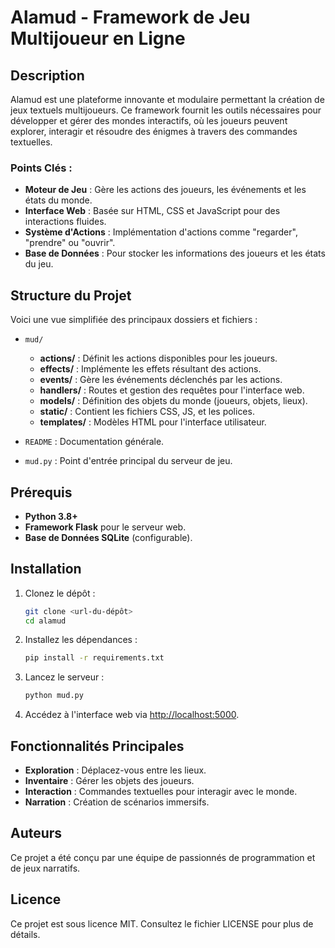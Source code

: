 # Alamud - Framework de Jeu Multijoueur en Ligne

## Description

Alamud est une plateforme innovante et modulaire permettant la création de jeux textuels multijoueurs. Ce framework fournit les outils nécessaires pour développer et gérer des mondes interactifs, où les joueurs peuvent explorer, interagir et résoudre des énigmes à travers des commandes textuelles.

### Points Clés :
- **Moteur de Jeu** : Gère les actions des joueurs, les événements et les états du monde.
- **Interface Web** : Basée sur HTML, CSS et JavaScript pour des interactions fluides.
- **Système d'Actions** : Implémentation d'actions comme "regarder", "prendre" ou "ouvrir".
- **Base de Données** : Pour stocker les informations des joueurs et les états du jeu.

## Structure du Projet

Voici une vue simplifiée des principaux dossiers et fichiers :

- `mud/`
  - **actions/** : Définit les actions disponibles pour les joueurs.
  - **effects/** : Implémente les effets résultant des actions.
  - **events/** : Gère les événements déclenchés par les actions.
  - **handlers/** : Routes et gestion des requêtes pour l'interface web.
  - **models/** : Définition des objets du monde (joueurs, objets, lieux).
  - **static/** : Contient les fichiers CSS, JS, et les polices.
  - **templates/** : Modèles HTML pour l'interface utilisateur.

- `README` : Documentation générale.
- `mud.py` : Point d'entrée principal du serveur de jeu.

## Prérequis

- **Python 3.8+**
- **Framework Flask** pour le serveur web.
- **Base de Données SQLite** (configurable).

## Installation

1. Clonez le dépôt :
   ```bash
   git clone <url-du-dépôt>
   cd alamud
   ```

2. Installez les dépendances :
   ```bash
   pip install -r requirements.txt
   ```

3. Lancez le serveur :
   ```bash
   python mud.py
   ```

4. Accédez à l'interface web via [http://localhost:5000](http://localhost:5000).

## Fonctionnalités Principales

- **Exploration** : Déplacez-vous entre les lieux.
- **Inventaire** : Gérer les objets des joueurs.
- **Interaction** : Commandes textuelles pour interagir avec le monde.
- **Narration** : Création de scénarios immersifs.

## Auteurs

Ce projet a été conçu par une équipe de passionnés de programmation et de jeux narratifs.

## Licence

Ce projet est sous licence MIT. Consultez le fichier LICENSE pour plus de détails.
